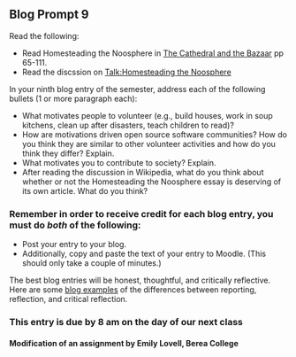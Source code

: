 ## Blog Prompt 9

Read the following:
- Read Homesteading the Noosphere in [The Cathedral and the Bazaar](https://monoskop.org/images/e/e0/Raymond_Eric_S_The_Cathedral_and_the_Bazaar_rev_ed.pdf) pp 65-111.
- Read the discssion on [Talk:Homesteading the Noosphere](https://en.wikipedia.org/wiki/Talk%3AHomesteading_the_Noosphere)

In your ninth blog entry of the semester, address each of the following bullets (1 or more paragraph each):
- What motivates people to volunteer (e.g., build houses, work in soup kitchens, clean up after disasters, teach children to read)? 
- How are motivations driven open source software communities? How do you think they are similar to other volunteer activities and how do you think they differ? Explain.
- What motivates you to contribute to society? Explain.
- After reading the discussion in Wikipedia, what do you think about whether or not the Homesteading the Noosphere essay is deserving of its own article. What do you think?

### Remember in order to receive credit for each blog entry, you must do *both* of the following:

  - Post your entry to your blog.
  - Additionally, copy and paste the text of your entry to Moodle. (This should only take a couple of minutes.)

The best blog entries will be honest, thoughtful, and critically reflective. Here are some [blog examples](blogreflection.md)
of the differences between reporting, reflection, and critical reflection.

### This entry is due by 8 am on the day of our next class

#### Modification of an assignment by Emily Lovell, Berea College
